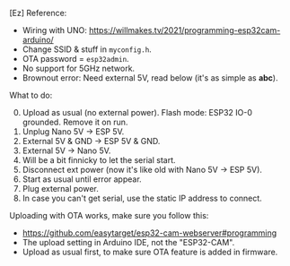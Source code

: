[Ez] Reference:
- Wiring with UNO: https://willmakes.tv/2021/programming-esp32cam-arduino/
- Change SSID & stuff in `myconfig.h`.
- OTA password = `esp32admin`.
- No support for 5GHz network.
- Brownout error: Need external 5V, read below (it's as simple as **abc**).

What to do:

 0. Upload as usual (no external power). Flash mode: ESP32 IO-0 grounded. Remove it on run.
 1. Unplug Nano 5V -> ESP 5V.
 2. External 5V & GND -> ESP 5V & GND.
 3. External 5V -> Nano 5V.
 4. Will be a bit finnicky to let the serial start.
 5. Disconnect ext power (now it's like old with Nano 5V -> ESP 5V).
 6. Start as usual until error appear.
 7. Plug external power.
 8. In case you can't get serial, use the static IP address to connect.

Uploading with OTA works, make sure you follow this:
- https://github.com/easytarget/esp32-cam-webserver#programming
- The upload setting in Arduino IDE, not the "ESP32-CAM".
- Upload as usual first, to make sure OTA feature is added in firmware.